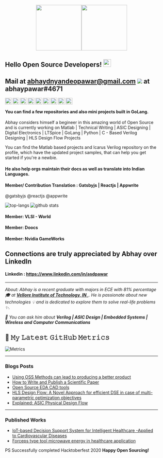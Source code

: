 <p align="center">
<img align="" height='150px' src="https://github.com/aryashah2k/aryashah2k/blob/main/assets/Readme%20GIF.gif" /><img align="" height='150px' src="https://github.com/aryashah2k/aryashah2k/blob/main/abhay%20pic.jpg" />
</p>

## Hello Open Source Developers! <img src="https://raw.githubusercontent.com/iampavangandhi/iampavangandhi/master/gifs/Hi.gif" width="25px"></h2>

Mail at **abhaydnyandeopawar@gmail.com** <img src="https://img.shields.io/badge/discord-%237289DA.svg?&style=for-the-badge&logo=discord&logoColor=white"/> at abhaypawar#4671
----
<a href="https://github.com/abhaypawar" target="_blank">
  <img align="left" alt="Abhay's Github" width="22px" src="https://cdn.jsdelivr.net/npm/simple-icons@v3/icons/github.svg" />
</a>
<a href="https://instagram.com/asdpawar/" target="_blank">
  <img align="left" alt="Abhay's Instagram" width="22px" src="https://cdn.jsdelivr.net/npm/simple-icons@v3/icons/instagram.svg" />
</a>
<a href="https://www.github.com/abhaypawar" target="_blank">
  <img align="left" alt="Abhay's Gatsby association" width="22px" src="https://cdn.jsdelivr.net/npm/simple-icons@v3/icons/gatsby.svg" />
</a>
<a href="https://www.github.com/abhaypawar" target="_blank">
  <img align="left" alt="Abhay's Git" width="22px" src="https://cdn.jsdelivr.net/npm/simple-icons@v3/icons/git.svg" />
 </a>
<a href="https://twitter.com/asdpawar" target="_blank">
  <img align="left" alt="Abhay's Twitter" width="22px" src="https://cdn.jsdelivr.net/npm/simple-icons@v3/icons/twitter.svg" />
</a>
<a href="https://www.linkedin.com/in/asdpawar/" target="_blank">
  <img align="left" alt="Abhay's Linkdein" width="22px" src="https://cdn.jsdelivr.net/npm/simple-icons@v3/icons/linkedin.svg" />
</a>
<a href="https://github.com/asdpawar" target="_blank">
  <img align="left" alt="Abhay's Github" width="22px" src="https://cdn.jsdelivr.net/npm/simple-icons@v3/icons/github.svg" />
</a>
<a href="https://www.researchgate.net/profile/Abhay-Pawar" target="_blank">
  <img align="left" alt="Abhay's ResearchGate" width="22px" src="https://cdn.jsdelivr.net/npm/simple-icons@v3/icons/researchgate.svg" />
</a>
<a href="https://medium.com/@asdpawar" target="_blank">
  <img align="left" alt="Abhay's Medium" width="22px" src="https://cdn.jsdelivr.net/npm/simple-icons@v3/icons/medium.svg" />
</a>
<br />



#### You can find a few repositories and also mini projects built in GoLang. 

Abhay considers himself a begineer in this amazing world of Open Source and is currently working on Matlab | Technical Writing | ASIC Designing | Digital Electronics | LTSpice | GoLang | Python | C - Based Verilog Designing | HLS Design Flow Projects

You can find the Matlab based projects and Icarus Verilog repository on the profile, which have the updated project samples, that can help you get started if you're a newbie. 

#### He also help orgs maintain their docs as well as translate into Indian Languages.
#### Member/ Contribution Translation : Gatsbyjs | Reactjs | Appwrite
 @gatsbyjs
 @reactjs
 @appwrite
 
![top-langs](https://github-readme-stats.vercel.app/api/top-langs?username=abhaypawar&show_icons=true&theme=radical)
![github stats](https://github-readme-stats.vercel.app/api?username=abhaypawar&show_icons=true&theme=radical)

#### Member: VLSI - World
#### Member: Doocs
#### Member: Nvidia GameWorks

Connections are truly appreciated by Abhay over LinkedIn
----
#### Linkedin : https://www.linkedin.com/in/asdpawar
----


<p>
 <i> About: Abhay is a recent graduate with majors in ECE with 81% percentage 🎓 at <a href="https://www.vitbhopal.ac.in/" target="_blank"> <b> Vellore Institute of Technology, IN </b>,</a>. 
  He is passionate about new technologies 💡 and is dedicated to explore them to solve real-life problems ✨.
  
  💬 You can ask him about **Verilog | ASIC Design | Embedded Systems | Wireless and Computer Communications**
 </i>
</p>

## 🔔 𝙼𝚢 𝙻𝚊𝚝𝚎𝚜𝚝 𝙶𝚒𝚝𝙷𝚞𝚋 𝙼𝚎𝚝𝚛𝚒𝚌𝚜
![Metrics](https://metrics.lecoq.io/abhaypawar?template=classic&base.header=0&gists=1&lines=1&config)


----
### Blogs Posts
<!-- BLOG-POST-LIST:START -->
- [Using OSS Methods can lead to producing a better product](https://medium.com/@asdpawar/using-oss-methods-can-lead-to-producing-a-better-product-8482dcf91eba)
- [How to Write and Publish a Scientific Paper](https://www.linkedin.com/pulse/heres-checking-list-how-write-publish-scientific-paper-abhay-pawar)
- [Open Source EDA CAD tools](https://medium.com/@asdpawar/open-source-cad-tools-e439d6ebd028)
- [HLS Design Flow: A Novel Approach for efficient DSE in case of multi-parametric optimization objectives](https://medium.com/@asdpawar/high-level-synthesis-design-flow-a-new-design-space-exploration-approach-57fb9ed84593)
- [Explained: ASIC Physical Design Flow](https://medium.com/@asdpawar/explained-asic-physical-design-flow-b021f1e0290a)
<!-- BLOG-POST-LIST:END -->
---- 
### Published Works
<!-- BLOG-POST-LIST:START -->
- [IoT-based Decision Support System for Intelligent Healthcare -Applied to Cardiovascular Diseases](https://www.researchgate.net/publication/341606607_IoT-based_Decision_Support_System_for_Intelligent_Healthcare_-Applied_to_Cardiovascular_Diseases#fullTextFileContent)
- [Forceps type tool microwave energy in healthcare application](https://www.slideshare.net/AbhayPawar15/forceps-type-tool-microwave-energy-in-healthcare-application?from_m_app=android)
<!-- BLOG-POST-LIST:END -->

PS Successfully completed Hacktoberfest 2020
<b> Happy Open Sourcing! </b>

